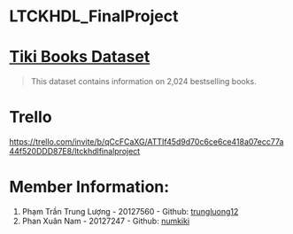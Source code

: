 # LTCKHDL_FinalProject
# [Tiki Books Dataset](https://www.kaggle.com/datasets/biminhc/tiki-books-dataset?select=comments.csv&fbclid=IwAR0NBx3Vwx852J_tFH9_RP7z-Ys-pA1oQmQYaHgMa_4NTdei5sbm2uNg0iY)
> This dataset contains information on 2,024 bestselling books.
# Trello
https://trello.com/invite/b/qCcFCaXG/ATTIf45d9d70c6ce6ce418a07ecc77a44f520DDD87E8/ltckhdlfinalproject
# Member Information:
1. Phạm Trần Trung Lượng - 20127560 - Github: [trungluong12](https://github.com/trungluong12)
2. Phan Xuân Nam - 20127247 - Github: [numkiki](https://github.com/numkiki)

